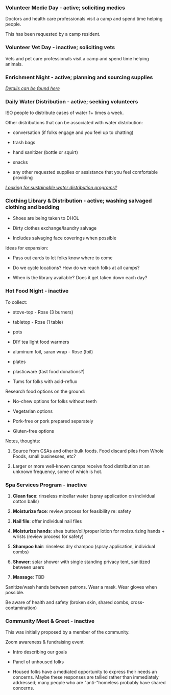 ﻿### **Volunteer Medic Day - active; soliciting medics**  

Doctors and health care professionals visit a camp and spend time helping people.  

This has been requested by a camp resident.

### **Volunteer Vet Day - inactive; soliciting vets**  

Vets and pet care professionals visit a camp and spend time helping animals.

### **Enrichment Night - active;** **planning and** **sourcing supplies**  

_[Details can be found here](/EnrichmentEventPlanning.md)_

### **Daily Water Distribution - active; seeking volunteers**  

ISO people to distribute cases of water 1+ times a week.

Other distributions that can be associated with water distribution:

*   conversation (if folks engage and you feel up to chatting)

*   trash bags

*   hand sanitizer (bottle or squirt)

*   snacks

*   any other requested supplies or assistance that you feel comfortable providing

_[Looking for sustainable water distribution programs?](/SustainableWater.md)_

### **Clothing Library & Distribution - active; washing salvaged clothing and bedding**  

*   Shoes are being taken to DHOL  
    

*   Dirty clothes exchange/laundry salvage  
    

*   Includes salvaging face coverings when possible

Ideas for expansion:  

*   Pass out cards to let folks know where to come

*   Do we cycle locations? How do we reach folks at all camps?

*   When is the library available? Does it get taken down each day?

### **Hot Food Night - inactive**  

To collect:

*   stove-top - Rose (3 burners)

*   tabletop - Rose (1 table)

*   pots

*   DIY tea light food warmers

*   aluminum foil, saran wrap - Rose (foil)

*   plates

*   plasticware (fast food donations?)

*   Tums for folks with acid-reflux

Research food options on the ground:  

*   No-chew options for folks without teeth

*   Vegetarian options

*   Pork-free or pork prepared separately

*   Gluten-free options  
    

Notes, thoughts:

1.  Source from CSAs and other bulk foods. Food discard piles from Whole Foods, small businesses, etc?

1.  Larger or more well-known camps receive food distribution at an unknown frequency, some of which is hot.

### **Spa Services Program - inactive**  

1.  **Clean face**: rinseless micellar water (spray application on individual cotton balls)  
    
2.  **Moisturize face**: review process for feasibility re: safety  
    
3.  **Nail file**: offer individual nail files  
    
4.  **Moisturize hands**: shea butter/oil/proper lotion for moisturizing hands + wrists (review process for safety)  
    
5.  **Shampoo hair**: rinseless dry shampoo (spray application, individual combs)  
    
6.  **Shower**: solar shower with single standing privacy tent, sanitized between users  
    
7.  **Massage**: TBD
    

Sanitize/wash hands between patrons. Wear a mask. Wear gloves when possible.  

Be aware of health and safety (broken skin, shared combs, cross-contamination)

### **Community Meet & Greet - inactive**  

This was initially proposed by a member of the community.

Zoom awareness & fundraising event

*   Intro describing our goals

*   Panel of unhoused folks

*   Housed folks have a mediated opportunity to express their needs an concerns. Maybe these responses are tallied rather than immediately addressed; many people who are "anti-"homeless probably have shared concerns.